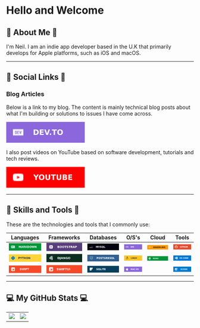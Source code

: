 # Hello and Welcome

## :information_desk_person:  About Me  :information_desk_person:

I'm Neil. I am an indie app developer based in the U.K that primarily develops for Apple platforms, such as iOS and macOS.

---

## :iphone: Social Links  :iphone:

### Blog Articles

Below is a link to my blog. The content is mainly technical blog posts about what I'm building or solutions to issues I have come across.

[![Dev.To](/assets/images/social/devto.svg "Dev.To")](https://dev.to/dev_neil_a)

I also post videos on YouTube based on software development, tutorials and tech reviews.

[![YouTube](/assets/images/social/youtube.svg "YouTube")](https://www.youtube.com/@dev-neil-a)

---

## :wrench:  Skills and Tools  :wrench:

These are the technologies and tools that I commonly use:  

| Languages | Frameworks | Databases | O/S's | Cloud | Tools |
| :-: | :-: | :-: | :-: | :-: | :-: |
| ![Markdown](/assets/images/badges/markdown.svg "MarkDown") | ![Bootstrap](/assets/images/badges/bootstrap.svg "Bootstrap") | ![MySQL](/assets/images/badges/mysql.svg "MySQL") | ![iOS](/assets/images/badges/ios.svg "iOS") | ![AWS](/assets/images/badges/aws.svg "AWS") | ![GitHub](/assets/images/badges/github.svg "GitHub") |
| ![Python](/assets/images/badges/python.svg "Python") | ![Django](/assets/images/badges/django.svg "Django") | ![PostgreSQL](/assets/images/badges/postgresql.svg "PostgreSQL") | ![Linux](/assets/images/badges/linux.svg "Linux") | ![Nginx](/assets/images/badges/nginx.svg "Nginx") | ![VS Code](/assets/images/badges/vscode.svg "VS Code") |
| ![Swift](/assets/images/badges/swift.svg "Swift") | ![SwiftUI](/assets/images/badges/swiftui.svg "SwiftUI") | ![SQLite](/assets/images/badges/sqlite.svg "SQLite") | ![macOS](/assets/images/badges/macos.svg "macOS") | | ![Xcode](/assets/images/badges/xcode.svg "Xcode") |

---

## :computer:  My GitHub Stats  :computer:

<table>
    <tr>
        <td valign="top">
            <a href="https://github.com/York13Pud?tab=repositories">
                <img src="https://github-readme-stats.vercel.app/api?username=York13Pud&show_icons=true&theme=aura" />
            </a>
        </td>
        <td valign="top">
            <a href="https://github.com/York13Pud?tab=repositories">
                <img src="https://github-readme-stats.vercel.app/api/top-langs/?username=York13Pud&layout=compact&theme=aura" />
            </a>
        </td>
    </tr>
</table>
